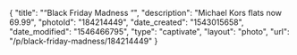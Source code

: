 {
    "title": "“Black Friday Madness “",
    "description": "Michael Kors flats now 69.99",
    "photoId": "184214449",
    "date_created": "1543015658",
    "date_modified": "1546466795",
    "type": "captivate",
    "layout": "photo",
    "url": "\/p\/black-friday-madness\/184214449"
}